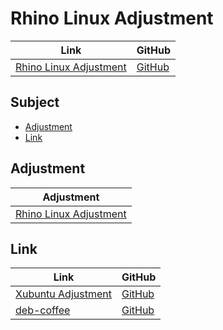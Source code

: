 

# Rhino Linux Adjustment

| Link | GitHub |
| ---- | ------ |
| [Rhino Linux Adjustment](https://samwhelp.github.io/rhinolinux-adjustment/) | [GitHub](https://github.com/samwhelp/rhinolinux-adjustment) |




## Subject

* [Adjustment](#adjustment)
* [Link](#link)




## Adjustment

| Adjustment |
| ---------- |
| [Rhino Linux Adjustment](https://github.com/samwhelp/rhinolinux-adjustment/tree/main/prototype/main) |





## Link

| Link | GitHub |
| ---- | ------ |
| [Xubuntu Adjustment](https://samwhelp.github.io/xubuntu-adjustment/) | [GitHub](https://github.com/samwhelp/xubuntu-adjustment) |
| [deb-coffee](https://samwhelp.github.io/deb-coffee/) | [GitHub](https://github.com/samwhelp/deb-coffee) |
